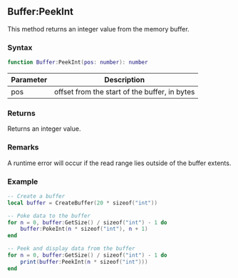 ## Buffer:PeekInt

This method returns an integer value from the memory buffer.

### Syntax

```lua
function Buffer:PeekInt(pos: number): number
```

| Parameter | Description |
| ----- | ----- |
| pos | offset from the start of the buffer, in bytes |

### Returns

Returns an integer value.

### Remarks

A runtime error will occur if the read range lies outside of the buffer extents.

### Example

```lua
-- Create a buffer
local buffer = CreateBuffer(20 * sizeof("int"))

-- Poke data to the buffer
for n = 0, buffer:GetSize() / sizeof("int") - 1 do
    buffer:PokeInt(n * sizeof("int"), n + 1)
end

-- Peek and display data from the buffer
for n = 0, buffer:GetSize() / sizeof("int") - 1 do
    print(buffer:PeekInt(n * sizeof("int")))
end
```